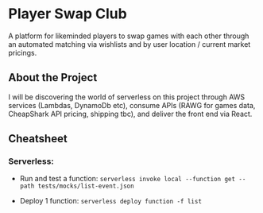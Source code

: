 # Player Swap Club

A platform for likeminded players to swap games with each other through an automated matching via wishlists and by user location / current market pricings.

## About the Project

I will be discovering the world of serverless on this project through AWS services (Lambdas, DynamoDb etc), consume APIs (RAWG for games data, CheapShark API pricing, shipping tbc), and deliver the front end via React.



## Cheatsheet

### Serverless:


- Run and test a function:
```serverless invoke local --function get --path tests/mocks/list-event.json```

- Deploy 1 function:
```serverless deploy function -f list```

